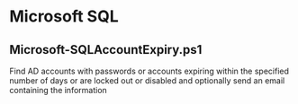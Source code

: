 # Microsoft SQL

## Microsoft-SQLAccountExpiry.ps1
Find AD accounts with passwords or accounts expiring within the specified number of days or are locked out or disabled and optionally send an email containing the information
